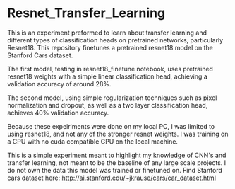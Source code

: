 # Resnet_Transfer_Learning
This is an experiment preformed to learn about transfer learning and different types of classification heads on pretrained networks, particularly Resnet18. This repository finetunes a pretrained resnet18 model on the Stanford Cars dataset.

The first model, testing in resnet18_finetune notebook, uses pretrained resnet18 weights with a simple linear classification head, achieving a validation accuracy of around 28%.

The second model, using simple regularization techniques such as pixel normalization and dropout, as well as a two layer classification head, achieves 40% validation accuracy.

Because these expeiriments were done on my local PC, I was limited to using resnet18, and not any of the stronger resnet weights. I was training on a CPU with no cuda compatible GPU on the local machine.

This is a simple experiment meant to highlight my knowledge of CNN's and transfer learning, not meant to be the baseline of any large scale projects. I do not own the data this model was trained or finetuned on. Find Stanford cars dataset here: http://ai.stanford.edu/~jkrause/cars/car_dataset.html

